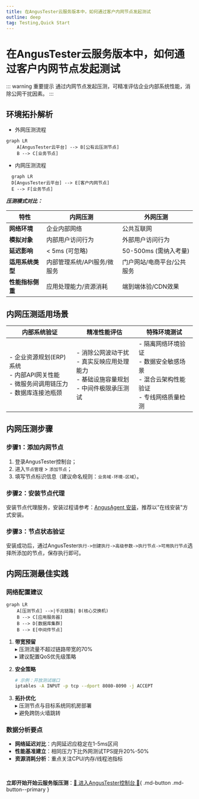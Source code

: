 ```yaml
---
title: 在AngusTester云服务版本中，如何通过客户内网节点发起测试
outline: deep
tag: Testing,Quick Start
---
```


# 在AngusTester云服务版本中，如何通过客户内网节点发起测试

::: warning 重要提示
通过内网节点发起压测，可精准评估企业内部系统性能，消除公网干扰因素。
:::

## 环境拓扑解析

- 外网压测流程

```mermaid
graph LR
    A[AngusTester云平台] --> B[公有云压测节点]
    B --> C[业务节点]
```
- 内网压测流程
```mermaid
  graph LR
  D[AngusTester云平台] --> E[客户内网节点]
  E --> F[业务节点]
```

***压测模式对比：***

| **特性**          | 内网压测                     | 外网压测                     |
|--------------------|------------------------------|------------------------------|
| **网络环境**       | 企业内部网络                 | 公共互联网                   |
| **模拟对象**       | 内部用户访问行为             | 外部用户访问行为             |
| **延迟影响**       | < 5ms (可忽略)               | 50-500ms (需纳入考量)        |
| **适用系统类型**   | 内部管理系统/API服务/微服务  | 门户网站/电商平台/公共服务   |
| **性能指标侧重**   | 应用处理能力/资源消耗        | 端到端体验/CDN效果           |

## 内网压测适用场景

| 内部系统验证 | 精准性能评估 | 特殊环境测试 |
|--------------|--------------|--------------|
| - 企业资源规划(ERP)系统<br>- 内部API网关性能<br>- 微服务间调用链压力<br>- 数据库连接池瓶颈 | - 消除公网波动干扰<br>- 真实反映应用处理能力<br>- 基础设施容量规划<br>- 中间件极限承压测试 | - 隔离网络环境验证<br>- 数据安全敏感场景<br>- 混合云架构性能验证<br>- 专线网络质量检测 |

## 内网压测步骤

### 步骤1：添加内网节点
1. 登录AngusTester控制台；
2. 进入`节点管理` > `添加节点`；
3. 填写节点标识信息（建议命名规则：`业务域-环境-区域`）。

### 步骤2：安装节点代理

安装节点代理服务，安装过程请参考：[AngusAgent 安装](../../docs/tester/installation/AngusAgent.md)，推荐以"在线安装"方式安装。

### 步骤3：节点状态验证

安装成功后，通过AngusTester`执行->创建执行->高级参数->执行节点->可用执行节点`选择所添加的节点，保存执行即可。

## 内网压测最佳实践

### 网络配置建议
```mermaid
graph LR
    A[压测节点] -->|千兆链路| B(核心交换机)
    B --> C[应用服务器]
    B --> D[数据库集群]
    B --> E[中间件节点]
```

1. **带宽预留**  
   ▸ 压测流量不超过链路带宽的70%  
   ▸ 建议配置QoS优先级策略

2. **安全策略**
   ```bash
   # 示例：开放测试端口
   iptables -A INPUT -p tcp --dport 8080-8090 -j ACCEPT
   ```

3. **拓扑优化**  
   ▸ 压测节点与目标系统同机房部署  
   ▸ 避免跨防火墙跳转  

### 数据分析要点
- **网络延迟对比**：内网延迟应稳定在1-5ms区间
- **性能基准建立**：相同压力下比外网测试TPS提升20%-50%
- **资源消耗分析**：重点关注CPU/内存/线程池指标

<br>

**立即开始开始云服务版压测**：[🔗 进入AngusTester控制台 🔗](https://gm.xcan.cloud/signin){ .md-button .md-button--primary }